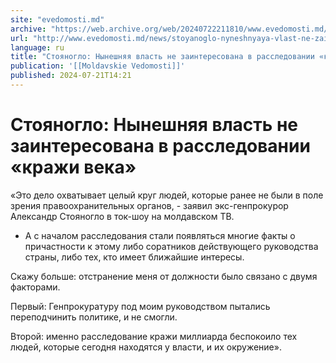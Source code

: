 ```yaml
---
site: "evedomosti.md"
archive: "https://web.archive.org/web/20240722211810/www.evedomosti.md/news/stoyanoglo-nyneshnyaya-vlast-ne-zainteresovana-v-rassledovan"
url: "http://www.evedomosti.md/news/stoyanoglo-nyneshnyaya-vlast-ne-zainteresovana-v-rassledovan"
language: ru
title: "Стояногло: Нынешняя власть не заинтересована в расследовании «кражи века»"
publication: '[[Moldavskie Vedomosti]]'
published: 2024-07-21T14:21
---
```


# Стояногло: Нынешняя власть не заинтересована в расследовании «кражи века»

«Это дело охватывает целый круг людей, которые ранее не были в поле зрения правоохранительных органов, - заявил экс-генпрокурор Александр Стояногло в ток-шоу на молдавском ТВ.

- А с началом расследования стали появляться многие факты о причастности к этому либо соратников действующего руководства страны, либо тех, кто имеет ближайшие интересы.

Скажу больше: отстранение меня от должности было связано с двумя факторами.

Первый: Генпрокуратуру под моим руководством пытались переподчинить политике, и не смогли.

Второй: именно расследование кражи миллиарда беспокоило тех людей, которые сегодня находятся у власти, и их окружение».